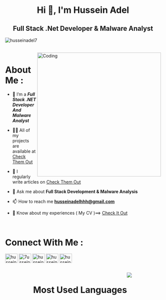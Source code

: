 
<h1 align="center">Hi 👋, I'm Hussein Adel</h1>
<h2 align="center">Full Stack .Net Developer & Malware Analyst</h2>
<p align="left"> <img src="https://komarev.com/ghpvc/?username=husseinadel7&label=Profile%20views&color=0e75b6&style=flat" alt="husseinadel7" /> </p>
<br>
<img  align="right" alt="Coding" width="400" src="https://media1.giphy.com/media/ocDxgE43TxdsFRRlR1/giphy.gif?cid=ecf05e471p9xzuow3a40by4m995ulirzazu8qttnox03m106&ep=v1_gifs_related&rid=giphy.gif&ct=g"> 



<h1 align="left">About Me :</h1>

- 🌱 I’m a ***Full Stack .NET Developer And Malware Analyst***

- 👨‍💻 All of my projects are available at  [Check Them Out ](https://husseinadel7.github.io/huss3del.github.io/)

- 📝 I regularly write articles on [Check Them Out ](https://husseinadel7.github.io/huss3del.github.io/categories/#blogs)

- 💬 Ask me about **Full Stack Development & Malware Analysis**

- 📫 How to reach me **husseinadelhhh@gmail.com**

- 📄 Know about my experiences ( My CV )==> [Check It Out ](https://drive.google.com/file/d/1hoxdCMrM8OCPzBQEBp0fjUEPbnl696yw/view?usp=sharing)
<br>
<h1 align="left">Connect With Me :</h1>
<p align="left">
<a href="https://linkedin.com/in/hussein-adel-b46783280" target="blank"><img align="center" src="https://raw.githubusercontent.com/rahuldkjain/github-profile-readme-generator/master/src/images/icons/Social/linked-in-alt.svg" alt="hussein-adel-b46783280" height="30" width="40" /></a>
<a href="https://twitter.com/7usseinadel7" target="blank"><img align="center" src="https://raw.githubusercontent.com/rahuldkjain/github-profile-readme-generator/master/src/images/icons/Social/twitter.svg" alt="7usseinadel7" height="30" width="40" /></a>
<a href="https://fb.com/hussein.adel.75641" target="blank"><img align="center" src="https://raw.githubusercontent.com/rahuldkjain/github-profile-readme-generator/master/src/images/icons/Social/facebook.svg" alt="hussein.adel.75641" height="30" width="40" /></a>
<a href="https://instagram.com/hussein.adel7" target="blank"><img align="center" src="https://raw.githubusercontent.com/rahuldkjain/github-profile-readme-generator/master/src/images/icons/Social/instagram.svg" alt="hussein.adel7" height="30" width="40" /></a>
<a href="https://codeforces.com/profile/hussein-2222" target="blank"><img align="center" src="https://raw.githubusercontent.com/rahuldkjain/github-profile-readme-generator/master/src/images/icons/Social/codeforces.svg" alt="hussein-2222" height="30" width="40" /></a>
</p>


<br>
<div style="display: flex; flex-wrap: wrap; justify-content: center;">
  <h1>Most Used Languages</h1>
    <img align="left" src="https://github.com/HusseinAdel7/Employee_Registeration_Using_Laravel_and-Mysql/assets/84356407/29216033-4bed-48d9-99f6-c5774e6d3665" />


</div>
